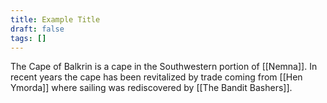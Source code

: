 ```yaml
---
title: Example Title
draft: false
tags: []
---
```

 The Cape of Balkrin is a cape in the Southwestern portion of [[Nemna]]. In recent years the cape has been revitalized by trade coming from [[Hen Ymorda]] where sailing was rediscovered by [[The Bandit Bashers]]. 